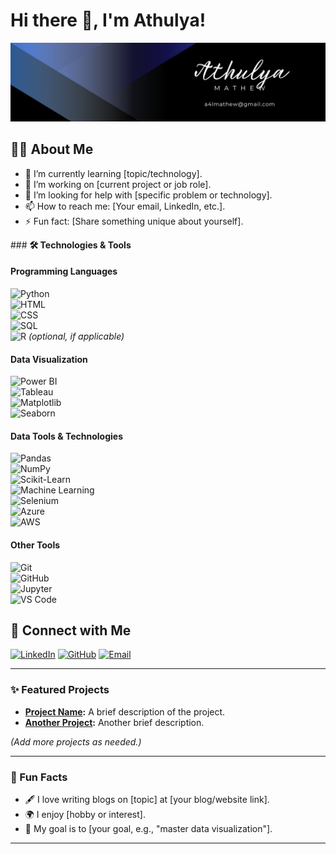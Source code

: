 

# Hi there 👋, I'm Athulya!

![Professional Banner](Athulya_Banner.png)


## 👩‍💻 About Me
- 🌱 I’m currently learning [topic/technology].
- 💼 I’m working on [current project or job role].
- 🤔 I’m looking for help with [specific problem or technology].
- 📫 How to reach me: [Your email, LinkedIn, etc.].
- ⚡ Fun fact: [Share something unique about yourself].

\### **🛠️ Technologies & Tools**

#### **Programming Languages**  
![Python](https://img.shields.io/badge/-Python-3776AB?logo=python&logoColor=white&style=flat-square)  
![HTML](https://img.shields.io/badge/-HTML-E34F26?logo=html5&logoColor=white&style=flat-square)  
![CSS](https://img.shields.io/badge/-CSS-1572B6?logo=css3&logoColor=white&style=flat-square)  
![SQL](https://img.shields.io/badge/-SQL-4479A1?logo=postgresql&logoColor=white&style=flat-square)  
![R](https://img.shields.io/badge/-R-276DC3?logo=r&logoColor=white&style=flat-square) *(optional, if applicable)*  

#### **Data Visualization**  
![Power BI](https://img.shields.io/badge/-Power_BI-F2C811?logo=power-bi&logoColor=black&style=flat-square)  
![Tableau](https://img.shields.io/badge/-Tableau-E97627?logo=tableau&logoColor=white&style=flat-square)  
![Matplotlib](https://img.shields.io/badge/-Matplotlib-11557C?logo=python&logoColor=white&style=flat-square)  
![Seaborn](https://img.shields.io/badge/-Seaborn-3776AB?logo=python&logoColor=white&style=flat-square)  

#### **Data Tools & Technologies**  
![Pandas](https://img.shields.io/badge/-Pandas-150458?logo=pandas&logoColor=white&style=flat-square)  
![NumPy](https://img.shields.io/badge/-NumPy-013243?logo=numpy&logoColor=white&style=flat-square)  
![Scikit-Learn](https://img.shields.io/badge/-Scikit--Learn-F7931E?logo=scikit-learn&logoColor=black&style=flat-square)  
![Machine Learning](https://img.shields.io/badge/-Machine%20Learning-102230?logo=tensorflow&logoColor=orange&style=flat-square)  
![Selenium](https://img.shields.io/badge/-Selenium-43B02A?logo=selenium&logoColor=white&style=flat-square)  
![Azure](https://img.shields.io/badge/-Azure-0078D7?logo=microsoft-azure&logoColor=white&style=flat-square)  
![AWS](https://img.shields.io/badge/-AWS-232F3E?logo=amazon-aws&logoColor=white&style=flat-square)  

#### **Other Tools**  
![Git](https://img.shields.io/badge/-Git-F05032?logo=git&logoColor=white&style=flat-square)  
![GitHub](https://img.shields.io/badge/-GitHub-181717?logo=github&logoColor=white&style=flat-square)  
![Jupyter](https://img.shields.io/badge/-Jupyter-F37626?logo=jupyter&logoColor=white&style=flat-square)  
![VS Code](https://img.shields.io/badge/-VS%20Code-007ACC?logo=visual-studio-code&logoColor=white&style=flat-square)  


## 🔗 Connect with Me
[![LinkedIn](https://img.shields.io/badge/-LinkedIn-0077B5?logo=linkedin&logoColor=white&style=flat-square)](https://linkedin.com/in/yourprofile)
[![GitHub](https://img.shields.io/badge/-GitHub-181717?logo=github&logoColor=white&style=flat-square)](https://github.com/yourusername)
[![Email](https://img.shields.io/badge/-Email-EA4335?logo=gmail&logoColor=white&style=flat-square)](mailto:youremail@example.com)

---

### ✨ Featured Projects
- **[Project Name](https://github.com/yourusername/project-link):** A brief description of the project.
- **[Another Project](https://github.com/yourusername/project-link):** Another brief description.

*(Add more projects as needed.)*

---

### 🌟 Fun Facts
- 🖋️ I love writing blogs on [topic] at [your blog/website link].
- 🌍 I enjoy [hobby or interest].
- 🎯 My goal is to [your goal, e.g., "master data visualization"].

---

